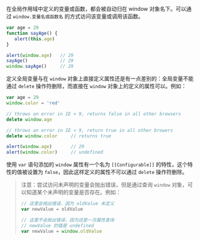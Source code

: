 在全局作用域中定义的变量或函数，都会被自动归在 window 对象名下。可以通过 `window.变量名或函数名` 的方式访问该变量或调用该函数。

```js
var age = 29
function sayAge() {
   alert(this.age)
}

alert(window.age)	// 29
sayAge()			// 29
window.sayAge()		// 29
```

定义全局变量与在 `window` 对象上直接定义属性还是有一点差别的：全局变量不能通过 `delete` 操作符删除，而直接在 `window` 对象上的定义的属性可以。例如：

```js
var age = 29
window.color = 'red'

// throws an error in IE < 9, returns false in all other browsers
delete window.age

// throws an error in IE < 9, return true in all other browers
delete window.color     // returns true

alert(window.age)       // 29
alert(window.color)     // undefined
```

使用 `var` 语句添加的 `window` 属性有一个名为 `[[Configurable]]` 的特性，这个特性的值被设置为 `false`，因此这样定义的属性不可以通过 `delete` 操作符删除。

> 注意：尝试访问未声明的变量会抛出错误，但是通过查询 `window` 对象，可以知道某个未声明的变量是否存在。例如：
> ```js
> // 这里会抛出错误，因为 oldValue 未定义
> var newValue = oldValue
> 
> // 这里不会抛出错误，因为这是一次属性查询
> // newValue 的值是 undefined
> var newValue = window.oldValue
> ```
